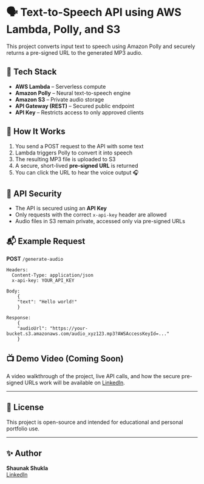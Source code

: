 # 🗣️ Text-to-Speech API using AWS Lambda, Polly, and S3

This project converts input text to speech using Amazon Polly and securely returns a pre-signed URL to the generated MP3 audio.

## 🚀 Tech Stack

- **AWS Lambda** – Serverless compute
- **Amazon Polly** – Neural text-to-speech engine
- **Amazon S3** – Private audio storage
- **API Gateway (REST)** – Secured public endpoint
- **API Key** – Restricts access to only approved clients

## 🧠 How It Works

1. You send a POST request to the API with some text
2. Lambda triggers Polly to convert it into speech
3. The resulting MP3 file is uploaded to S3
4. A secure, short-lived **pre-signed URL** is returned
5. You can click the URL to hear the voice output 🎧

## 🔐 API Security

- The API is secured using an **API Key**
- Only requests with the correct `x-api-key` header are allowed
- Audio files in S3 remain private, accessed only via pre-signed URLs

## 📬 Example Request

**POST** `/generate-audio`

```http
Headers:
  Content-Type: application/json
  x-api-key: YOUR_API_KEY

Body:
    {
    "text": "Hello world!"
    }

Response:
    {
    "audioUrl": "https://your-bucket.s3.amazonaws.com/audio_xyz123.mp3?AWSAccessKeyId=..."
    }
```


## 📺 Demo Video (Coming Soon)

A video walkthrough of the project, live API calls, and how the secure pre-signed URLs work will be available on [LinkedIn](https://www.linkedin.com/in/shaunak-shukla/).

---

## 📜 License

This project is open-source and intended for educational and personal portfolio use.

---

## ✨ Author

**Shaunak Shukla**  
[LinkedIn](https://www.linkedin.com/in/your-profile)

